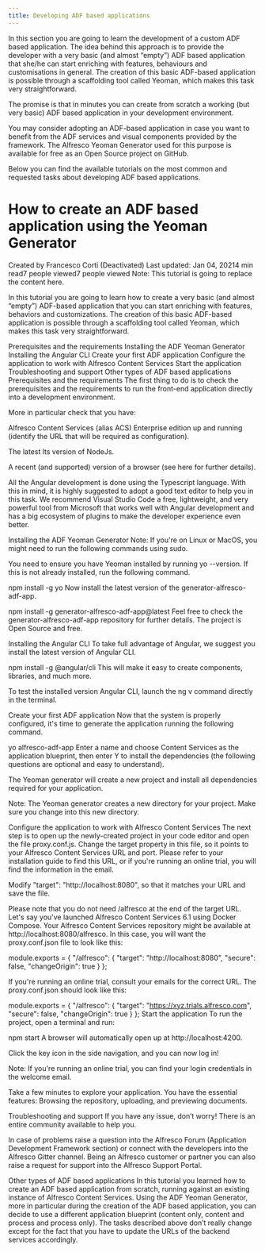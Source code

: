 ```yaml
---
title: Developing ADF based applications
---
```


In this section you are going to learn the development of a custom ADF based application. The idea behind this approach is to provide the developer with a very basic (and almost “empty”) ADF based application that she/he can start enriching with features, behaviours and customisations in general. The creation of this basic ADF-based application is possible through a scaffolding tool called Yeoman, which makes this task very straightforward.

The promise is that in minutes you can create from scratch a working (but very basic) ADF based application in your development environment.

You may consider adopting an ADF-based application in case you want to benefit from the ADF services and visual components provided by the framework. The Alfresco Yeoman Generator used for this purpose is available for free as an Open Source project on GitHub.

Below you can find the available tutorials on the most common and requested tasks about developing ADF based applications.

# How to create an ADF based application using the Yeoman Generator

Created by Francesco Corti (Deactivated)
Last updated: Jan 04, 20214 min read7 people viewed7 people viewed
Note: This tutorial is going to replace the content here.

In this tutorial you are going to learn how to create a very basic (and almost “empty”) ADF-based application that you can start enriching with features, behaviors and customizations. The creation of this basic ADF-based application is possible through a scaffolding tool called Yeoman, which makes this task very straightforward.

Prerequisites and the requirements
Installing the ADF Yeoman Generator
Installing the Angular CLI
Create your first ADF application
Configure the application to work with Alfresco Content Services
Start the application
Troubleshooting and support
Other types of ADF based applications
Prerequisites and the requirements
The first thing to do is to check the prerequisites and the requirements to run the front-end application directly into a development environment.

More in particular check that you have:

Alfresco Content Services (alias ACS) Enterprise edition up and running (identify the URL that will be required as configuration). 

The latest lts version of NodeJs.

A recent (and supported) version of a browser (see here for further details).

All the Angular development is done using the Typescript language. With this in mind, it is highly suggested to adopt a good text editor to help you in this task. We recommend Visual Studio Code a free, lightweight, and very powerful tool from Microsoft that works well with Angular development and has a big ecosystem of plugins to make the developer experience even better.

Installing the ADF Yeoman Generator
Note: If you're on Linux or MacOS, you might need to run the following commands using sudo.

You need to ensure you have Yeoman installed by running yo --version. If this is not already installed, run the following command.


npm install -g yo
Now install the latest version of the generator-alfresco-adf-app.


npm install -g generator-alfresco-adf-app@latest
Feel free to check the generator-alfresco-adf-app repository for further details. The project is Open Source and free.

Installing the Angular CLI
To take full advantage of Angular, we suggest you install the latest version of Angular CLI.


npm install -g @angular/cli
This will make it easy to create components, libraries, and much more.

To test the installed version Angular CLI, launch the ng v command directly in the terminal.

Create your first ADF application
Now that the system is properly configured, it's time to generate the application running the following command.


yo alfresco-adf-app
Enter a name and choose Content Services as the application blueprint, then enter Y to install the dependencies (the following questions are optional and easy to understand).

The Yeoman generator will create a new project and install all dependencies required for your application.

Note: The Yeoman generator creates a new directory for your project. Make sure you change into this new directory.

Configure the application to work with Alfresco Content Services
The next step is to open up the newly-created project in your code editor and open the file proxy.conf.js. Change the target property in this file, so it points to your Alfresco Content Services URL and port. Please refer to your installation guide to find this URL, or if you're running an online trial, you will find the information in the email.

Modify "target": "http://localhost:8080", so that it matches your URL and save the file.

Please note that you do not need /alfresco at the end of the target URL. Let's say you've launched Alfresco Content Services 6.1 using Docker Compose. Your Alfresco Content Services repository might be available at http://localhost:8080/alfresco. In this case, you will want the proxy.conf.json file to look like this:


module.exports = {
  "/alfresco": {
    "target": "http://localhost:8080",
    "secure": false,
    "changeOrigin": true
  }
};

If you're running an online trial, consult your emails for the correct URL. The proxy.conf.json should look like this:


module.exports = {
  "/alfresco": {
    "target": "https://xyz.trials.alfresco.com",
    "secure": false,
    "changeOrigin": true
  }
};
Start the application
To run the project, open a terminal and run:


npm start
A browser will automatically open up at http://localhost:4200.


Click the key icon in the side navigation, and you can now log in!

Note: If you're running an online trial, you can find your login credentials in the welcome email.

Take a few minutes to explore your application. You have the essential features: Browsing the repository, uploading, and previewing documents.

Troubleshooting and support
If you have any issue, don’t worry! There is an entire community available to help you.

In case of problems raise a question into the Alfresco Forum (Application Development Framework section) or connect with the developers into the Alfresco Gitter channel. Being an Alfresco customer or partner you can also raise a request for support into the Alfresco Support Portal.

Other types of ADF based applications
In this tutorial you learned how to create an ADF based application from scratch, running against an existing instance of Alfresco Content Services. Using the ADF Yeoman Generator, more in particular during the creation of the ADF based application, you can decide to use a different application blueprint (content only, content and process and process only). The tasks described above don’t really change except for the fact that you have to update the URLs of the backend services accordingly.
